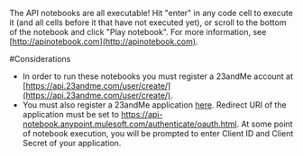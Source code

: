 The API notebooks are all executable! Hit "enter" in any code cell to execute it (and all cells before it that have not executed yet), or scroll to the bottom of the notebook and click "Play notebook". For more information, see [http://apinotebook.com](http://apinotebook.com).

#Considerations

- In order to run these notebooks you must register a 23andMe account at  [https://api.23andme.com/user/create/](https://api.23andme.com/user/create/).
- You must also register a 23andMe application [here](https://api.23andme.com/dev/). Redirect URI of the application must be set to https://api-notebook.anypoint.mulesoft.com/authenticate/oauth.html. At some point of notebook execution, you will be prompted to enter Client ID and Client Secret of your application.
